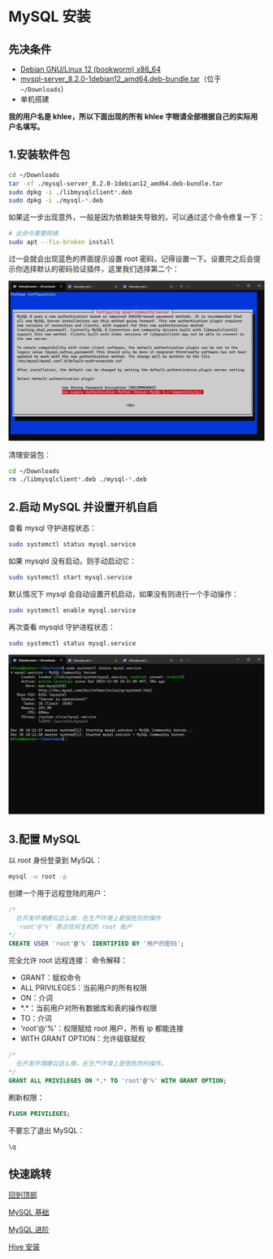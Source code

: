 # MySQL 安装

## 先决条件

- [Debian GNU/Linux 12 (bookworm) x86_64](https://mirrors.tuna.tsinghua.edu.cn/debian-cd/12.4.0/amd64/iso-cd/)
- [mysql-server_8.2.0-1debian12_amd64.deb-bundle.tar](https://dev.mysql.com/downloads/mysql/)（位于 `~/Downloads`）
- 单机搭建

**我的用户名是 khlee，所以下面出现的所有 khlee 字眼请全部根据自己的实际用户名填写。**

## 1.安装软件包

```bash
cd ~/Downloads
tar -xf ./mysql-server_8.2.0-1debian12_amd64.deb-bundle.tar
sudo dpkg -i ./libmysqlclient*.deb
sudo dpkg -i ./mysql-*.deb
```

如果这一步出现意外，一般是因为依赖缺失导致的，可以通过这个命令修复一下：

```bash
# 此命令需要网络
sudo apt --fix-broken install
```

过一会就会出现蓝色的界面提示设置 root 密码，记得设置一下。设置完之后会提示你选择默认的密码验证插件，这里我们选择第二个：

![Use Legacy Authentication Method](./images/1-1.png)

清理安装包：

```bash
cd ~/Downloads
rm ./libmysqlclient*.deb ./mysql-*.deb
```

## 2.启动 MySQL 并设置开机自启

查看 mysql 守护进程状态：

```bash
sudo systemctl status mysql.service
```

如果 mysqld 没有启动，则手动启动它：

```bash
sudo systemctl start mysql.service
```

默认情况下 mysql 会自动设置开机启动，如果没有则进行一个手动操作：

```bash
sudo systemctl enable mysql.service
```

再次查看 mysqld 守护进程状态：

```bash
sudo systemctl status mysql.service
```

![操作结果](./images/2-1.png)

## 3.配置 MySQL

以 root 身份登录到 MySQL：

```bash
mysql -u root -p
```

创建一个用于远程登陆的用户：

```sql
/*
  在开发环境建议这么做，在生产环境上是很危险的操作
  'root'@'%' 表示任何主机的 root 账户
*/
CREATE USER 'root'@'%' IDENTIFIED BY '用户的密码';
```

完全允许 root 远程连接：
命令解释：

- GRANT：赋权命令
- ALL PRIVILEGES：当前用户的所有权限
- ON：介词
- \*.\*：当前用户对所有数据库和表的操作权限
- TO：介词
- 'root'@'%'：权限赋给 root 用户，所有 ip 都能连接
- WITH GRANT OPTION：允许级联赋权

```sql
/*
  在开发环境建议这么做，在生产环境上是很危险的操作。
*/
GRANT ALL PRIVILEGES ON *.* TO 'root'@'%' WITH GRANT OPTION;
```

刷新权限：

```sql
FLUSH PRIVILEGES;
```

不要忘了退出 MySQL：

```bash
\q
```

## 快速跳转

[回到顶部](#MySQL-安装)

[MySQL 基础](../../lang/sql/README.md)

[MySQL 进阶](../../lang/sql_adv/README.md)

[Hive 安装](../hive/README.md)
